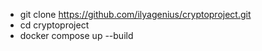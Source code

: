 - git clone https://github.com/ilyagenius/cryptoproject.git
- cd cryptoproject
- docker compose up --build

